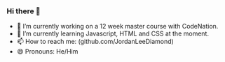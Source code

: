 ### Hi there 👋

- 🔭 I’m currently working on a 12 week master course with CodeNation.
- 🌱 I’m currently learning Javascript, HTML and CSS at the moment.
- 📫 How to reach me: (github.com/JordanLeeDiamond)
- 😄 Pronouns: He/Him
